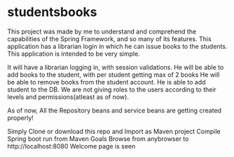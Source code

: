 # studentsbooks

This project was made by me to understand and comprehend the capabilities of the Spring Framework, and so many of its features. This application has a librarian login in which he can
issue books to the students. This application is intended to be very simple.

It will have a librarian logging in, with session validations.
He will be able to add books to the student, with per student getting max of 2 books
He will be able to remove books from the student account.
He is able to add student to the DB.
We are not giving roles to the users according to their levels and permissions(atleast as of now).


As of now, All the Repository beans and service beans are getting created properly!

Simply Clone or download this repo and 
Import as Maven project
Compile
Spring boot run from Maven Goals
Browse from anybrowser to http://localhost:8080
Welcome page is seen
